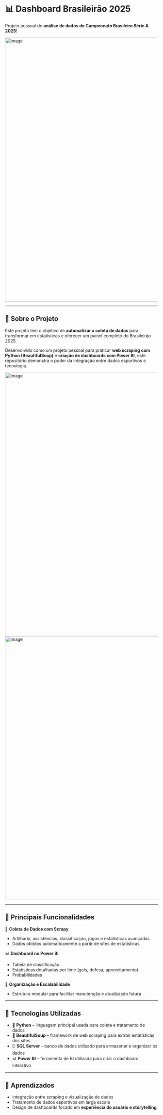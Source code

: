 # 📊 Dashboard Brasileirão 2025

Projeto pessoal de **análise de dados do Campeonato Brasileiro Série A 2025**!  

<img width="1546" height="869" alt="image" src="https://github.com/user-attachments/assets/cb985304-f51b-40fd-afd7-0ae331e65ff0" />

---

## 🚀 Sobre o Projeto

Este projeto tem o objetivo de **automatizar a coleta de dados** para transformar em estatísticas e oferecer um painel completo do Brasileirão 2025.

Desenvolvido como um projeto pessoal para praticar **web scraping com Python (BeautifulSoup)** e **criação de dashboards com Power BI**, este repositório demonstra o poder da integração entre dados esportivos e tecnologia.

<img width="1545" height="868" alt="image" src="https://github.com/user-attachments/assets/d2c0a480-04e5-449a-a109-ce33ffbbbb32" />


<img width="1545" height="869" alt="image" src="https://github.com/user-attachments/assets/b14d5633-dc66-48a2-8e4a-e6f10706276f" />


---

## 🧠 Principais Funcionalidades

🔎 **Coleta de Dados com Scrapy**
- Artilharia, assistências, classificação, jogos e estatísticas avançadas
- Dados obtidos automaticamente a partir de sites de estatísticas

📊 **Dashboard no Power BI**
- Tabela de classificação
- Estatísticas detalhadas por time (gols, defesa, aproveitamento)
- Probabilidades

📁 **Organização e Escalabilidade**
- Estrutura modular para facilitar manutenção e atualização futura

---

## 🔧 Tecnologias Utilizadas

- 🐍 **Python** – linguagem principal usada para coleta e tratamento de dados  
- 🥣 **BeautifulSoup** – framework de web scraping para extrair estatísticas dos sites  
- 🗄️ **SQL Server** – banco de dados utilizado para armazenar e organizar os dados  
- 📊 **Power BI** – ferramenta de BI utilizada para criar o dashboard interativo

---

## 🎯 Aprendizados

- Integração entre scraping e visualização de dados  
- Tratamento de dados esportivos em larga escala  
- Design de dashboards focado em **experiência do usuário e storytelling**
